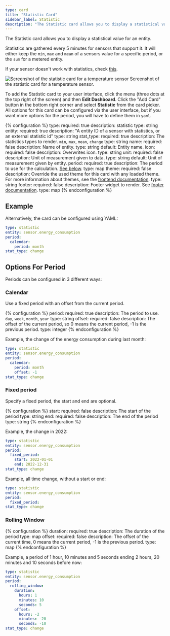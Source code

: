 ```yaml
---
type: card
title: "Statistic Card"
sidebar_label: Statistic
description: "The Statistic card allows you to display a statistical value for an entity."
---
```


The Statistic card allows you to display a statistical value for an entity.

Statistics are gathered every 5 minutes for sensors that support it. It will either keep the `min`, `max` and `mean` of a sensors value for a specific period, or the `sum` for a metered entity.

If your sensor doesn't work with statistics, check [this](/more-info/statistics/).

<p class='img'>
<img src='/images/dashboards/statistic.png' alt='Screenshot of the statistic card for a temperature sensor'>
Screenshot of the statistic card for a temperature sensor.
</p>

To add the Statistic card to your user interface, click the menu (three dots at the top right of the screen) and then **Edit Dashboard**. Click the "Add Card" button in the bottom right corner and select **Statistic** from the card picker. All options for this card can be configured via the user interface, but if you want more options for the period, you will have to define them in `yaml`.

{% configuration %}
type:
  required: true
  description: statistic
  type: string
entity:
  required: true
  description: "A entity ID of a sensor with statistics, or an external statistic id"
  type: string
stat_type:
  required: true
  description: The statistics types to render. `min`, `max`, `mean`, `change`
  type: string
name:
  required: false
  description: Name of entity.
  type: string
  default: Entity name.
icon:
  required: false
  description: Overwrites icon.
  type: string
unit:
  required: false
  description: Unit of measurement given to data.
  type: string
  default: Unit of measurement given by entity.
period:
  required: true
  description: The period to use for the calculation. [See below](#options-for-period).
  type: map
theme:
  required: false
  description: Override the used theme for this card with any loaded theme. For more information about themes, see the [frontend documentation](/integrations/frontend/).
  type: string
footer:
  required: false
  description: Footer widget to render. See [footer documentation](/dashboards/header-footer/).
  type: map
{% endconfiguration %}

## Example

Alternatively, the card can be configured using YAML:

```yaml
type: statistic
entity: sensor.energy_consumption
period:
  calendar:
    period: month
stat_type: change
```

## Options For Period

Periods can be configured in 3 different ways:

### Calendar

Use a fixed period with an offset from the current period.

{% configuration %}
period:
  required: true
  description: The period to use. `day`, `week`, `month`, `year`
  type: string
offset:
  required: false
  description: The offset of the current period, so 0 means the current period, -1 is the previous period.
  type: integer
{% endconfiguration %}

Example, the change of the energy consumption during last month:

```yaml
type: statistic
entity: sensor.energy_consumption
period:
  calendar:
    period: month
    offset: -1
stat_type: change
```

### Fixed period

Specify a fixed period, the start and end are optional.

{% configuration %}
start:
  required: false
  description: The start of the period
  type: string
end:
  required: false
  description: The end of the period
  type: string
{% endconfiguration %}

Example, the change in 2022:

```yaml
type: statistic
entity: sensor.energy_consumption
period:
  fixed_period:
    start: 2022-01-01
    end: 2022-12-31
stat_type: change
```

Example, all time change, without a start or end:

```yaml
type: statistic
entity: sensor.energy_consumption
period:
  fixed_period:
stat_type: change
```

### Rolling Window

{% configuration %}
duration:
  required: true
  description: The duration of the period
  type: map
offset:
  required: false
  description: The offset of the current time, 0 means the current period, -1 is the previous period.
  type: map
{% endconfiguration %}

Example, a period of 1 hour, 10 minutes and 5 seconds ending 2 hours, 20 minutes and 10 seconds before now:

```yaml
type: statistic
entity: sensor.energy_consumption
period:
  rolling_window:
    duration:
      hours: 1
      minutes: 10
      seconds: 5
    offset:
      hours: -2
      minutes: -20
      seconds: -10
stat_type: change
```